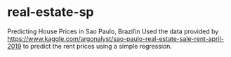 # real-estate-sp
Predicting House Prices in Sao Paulo, Brazil\n
Used the data provided by https://www.kaggle.com/argonalyst/sao-paulo-real-estate-sale-rent-april-2019 to predict the rent prices using a simple regression.
